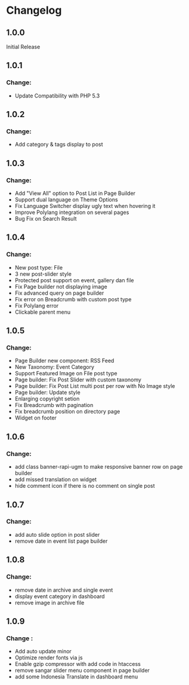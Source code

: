 # Changelog
## 1.0.0
Initial Release
## 1.0.1
### Change:
- Update Compatibility with PHP 5.3
## 1.0.2
### Change:
- Add category & tags display to post
## 1.0.3
### Change:
- Add "View All" option to Post List in Page Builder
- Support dual language on Theme Options
- Fix Language Switcher display ugly text when hovering it
- Improve Polylang integration on several pages
- Bug Fix on Search Result
## 1.0.4
### Change:
- New post type: File
- 3 new post-slider style
- Protected post support on event, gallery dan file
- Fix Page builder not displaying image
- Fix advanced query on page builder
- Fix error on Breadcrumb with custom post type
- Fix Polylang error
- Clickable parent menu
## 1.0.5
### Change:
- Page Builder new component: RSS Feed
- New Taxonomy: Event Category
- Support Featured Image on File post type
- Page builder: Fix Post Slider with custom taxonomy
- Page builder: Fix Post List multi post per row with No Image style
- Page builder: Update style
- Enlarging copyright setion
- Fix Breadcrumb with pagination
- Fix breadcrumb position on directory page
- Widget on footer
## 1.0.6
### Change:
- add class banner-rapi-ugm to make responsive banner row on page builder
- add missed translation on widget
- hide comment icon if there is no comment on single post
## 1.0.7
### Change:
- add auto slide option in post slider 
- remove date in event list page builder 
## 1.0.8
### Change:
- remove date in archive and single event
- display event category in dashboard
- remove image in archive file 
## 1.0.9
### Change :
- Add auto update minor
- Optimize render fonts via js
- Enable gzip compressor with add code in htaccess
- remove sangar slider menu component in page builder
- add some Indonesia Translate in dashboard menu

